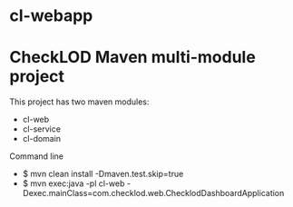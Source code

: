 # cl-webapp
CheckLOD Maven multi-module project
===

This project has two maven modules:
- cl-web
- cl-service
- cl-domain

Command line
- $ mvn clean install -Dmaven.test.skip=true
- $ mvn exec:java -pl cl-web -Dexec.mainClass=com.checklod.web.ChecklodDashboardApplication